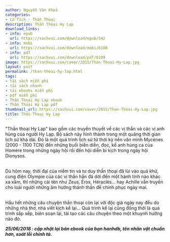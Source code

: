 ```yaml
---
author: Nguyễn Văn Khoả
categories:
- Cổ Tích - Thần Thoại
description: Thần Thoại Hy Lạp
download_links:
- info: epub
  url: https://sachvui.com/download/epub/542
- info: mobi
  url: https://sachvui.com/download/mobi/6108
- info: pdf
  url: https://sachvui.com/download/pdf/6109
image: https://sachvui.com/cover/2015/Than-Thoai-Hy-Lap.jpg
layout: post
permalink: /than-thoai-hy-lap.html
tags:
- tải sách miễn phí
- tải sách nhanh
- tải ebooks miễn phí
- pdf miễn phí
- Thần Thoại Hy Lạp ebook
- Thần Thoại Hy Lạp pdf
thumbnail_url: https://sachvui.com/cover/2015/Than-Thoai-Hy-Lap.jpg
title: Thần Thoại Hy Lạp
---
```


 <div class="item-desc text-justify"> <p>"Thần thoại Hy Lạp" bao gồm các truyền thuyết về các vị thần và các vị anh hùng của người Hy Lạp. Bộ sách này hình thành trong một quãng thời gian lịch sử khá dài. Đó là một quá trình lịch sử từ thời kỳ nền văn minh Mycènes (2000 - 1100 TCN) đến những buổi biển diễn, đọc, kể anh hùng ca của Homère trong những ngày hội rồi đến hội diễn bi kịch trong ngày hội Dionysos.</p><p><br>Dù hôm nay, thời đại của niềm tin và tư duy thần thoại đã lùi vào quá khứ, cung điện Olympie của các vị thần hẳn đã dời đến một hành tinh nào khác xa xăm, thì những cái tên như Zeus, Éros, Héraclès… hay Achille vẫn truyền cho loài người những âm hưởng thánh thần để chinh phục ngày mai.</p><p><br>Hầu hết những câu chuyện thần thoại còn lại với độc giả ngày nay đều do những nhà thơ, nhà viết kịch kể lại... Quá trình kể lại cũng đồng thời là quá trình sắp xếp, biên soạn lại, tái tạo các câu chuyện theo một khuynh hướng nào đó.</p><p><em><strong>25/06/2018 : cập nhật lại bản ebook của bạn hanhdb, tên nhân vật chuẩn hơn, soát lỗi chính tả.</strong></em></p> </div>